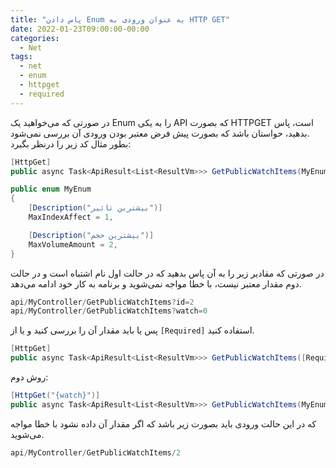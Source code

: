 ```yaml
---
title: "پاس دادن Enum به عنوان ورودی به HTTP GET"
date: 2022-01-23T09:00:00-00:00
categories:
  - Net
tags:
  - net
  - enum
  - httpget
  - required
---
```


در صورتی که می‌خواهید یک Enum را به یکی API که بصورت HTTPGET است، پاس بدهید، حواستان باشد که بصورت پیش فرض معتبر بودن ورودی آن بررسی نمی‌شود.  
بطور مثال کد زیر را درنظر بگیرد:  

```c#
[HttpGet]
public async Task<ApiResult<List<ResultVm>>> GetPublicWatchItems(MyEnum watch)
```

```c#
public enum MyEnum
{
	[Description("بیشترین تاثیر")]
	MaxIndexAffect = 1,

	[Description("بیشترین حجم")]
	MaxVolumeAmount = 2,
}
```

در صورتی که مقادیر زیر را به آن پاس بدهید که در حالت اول نام اشتباه است و در حالت دوم مقدار معتبر نیست، با خطا مواجه نمی‌شوید و برنامه به کار خود ادامه می‌دهد.  

```c#
api/MyController/GetPublicWatchItems?id=2
api/MyController/GetPublicWatchItems?watch=0
```

پس یا باید مقدار آن را بررسی کنید و یا از `[Required]` استفاده کنید.  

```c#
[HttpGet]
public async Task<ApiResult<List<ResultVm>>> GetPublicWatchItems([Required] MyEnum watch)
```

روش دوم:  

```c#
[HttpGet("{watch}")]
public async Task<ApiResult<List<ResultVm>>> GetPublicWatchItems(MyEnum watch)
```

که در این حالت ورودی باید بصورت زیر باشد که اگر مقدار آن داده نشود با خطا مواجه می‌شوید.  

```c#
api/MyController/GetPublicWatchItems/2
```
